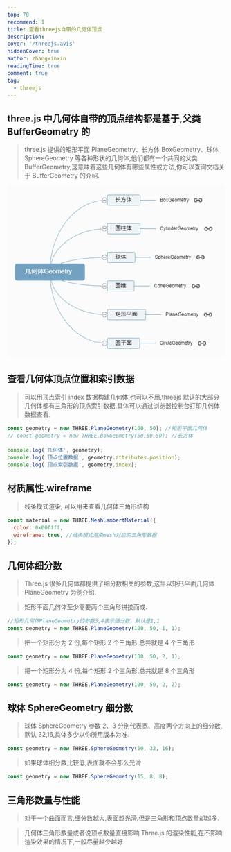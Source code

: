 ```yaml
---
top: 70
recommend: 1
title: 查看threejs自带的几何体顶点
description:
cover: '/threejs.avis'
hiddenCover: true
author: zhangxinxin
readingTime: true
comment: true
tag:
  - threejs
---
```


## three.js 中几何体自带的顶点结构都是基于,父类 BufferGeometry 的

> three.js 提供的矩形平面 PlaneGeometry、长方体 BoxGeometry、球体 SphereGeometry 等各种形状的几何体,他们都有一个共同的父类 BufferGeometry,这意味着这些几何体有哪些属性或方法,你可以查询文档关于 BufferGeometry 的介绍.

![](../../public/threejs/几何体Geometry.png)

## 查看几何体顶点位置和索引数据

> 可以用顶点索引 index 数据构建几何体,也可以不用,threejs 默认的大部分几何体都有三角形的顶点索引数据,具体可以通过浏览器控制台打印几何体数据查看.

```js
const geometry = new THREE.PlaneGeometry(100, 50); //矩形平面几何体
// const geometry = new THREE.BoxGeometry(50,50,50); //长方体

console.log('几何体', geometry);
console.log('顶点位置数据', geometry.attributes.position);
console.log('顶点索引数据', geometry.index);
```

## 材质属性.wireframe

> 线条模式渲染, 可以用来查看几何体三角形结构

```js
const material = new THREE.MeshLambertMaterial({
  color: 0x00ffff,
  wireframe: true, //线条模式渲染mesh对应的三角形数据
});
```

## 几何体细分数

> Three.js 很多几何体都提供了细分数相关的参数,这里以矩形平面几何体 PlaneGeometry 为例介绍.

> 矩形平面几何体至少需要两个三角形拼接而成.

```js
//矩形几何体PlaneGeometry的参数3,4表示细分数，默认是1,1
const geometry = new THREE.PlaneGeometry(100, 50, 1, 1);
```

> 把一个矩形分为 2 份,每个矩形 2 个三角形,总共就是 4 个三角形

```js
const geometry = new THREE.PlaneGeometry(100, 50, 2, 1);
```

> 把一个矩形分为 4 份,每个矩形 2 个三角形,总共就是 8 个三角形

```js
const geometry = new THREE.PlaneGeometry(100, 50, 2, 2);
```

## 球体 SphereGeometry 细分数

> 球体 SphereGeometry 参数 2、3 分别代表宽、高度两个方向上的细分数,默认 32,16,具体多少以你所用版本为准.

```js
const geometry = new THREE.SphereGeometry(50, 32, 16);
```

> 如果球体细分数比较低,表面就不会那么光滑

```js
const geometry = new THREE.SphereGeometry(15, 8, 8);
```

## 三角形数量与性能

> 对于一个曲面而言,细分数越大,表面越光滑,但是三角形和顶点数量却越多.

> 几何体三角形数量或者说顶点数量直接影响 Three.js 的渲染性能,在不影响渲染效果的情况下,一般尽量越少越好

